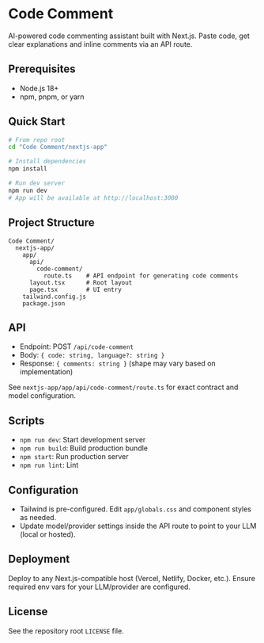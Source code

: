 # Code Comment

AI-powered code commenting assistant built with Next.js. Paste code, get clear explanations and inline comments via an API route.

## Prerequisites
- Node.js 18+
- npm, pnpm, or yarn

## Quick Start
```bash
# From repo root
cd "Code Comment/nextjs-app"

# Install dependencies
npm install

# Run dev server
npm run dev
# App will be available at http://localhost:3000
```

## Project Structure
```
Code Comment/
  nextjs-app/
    app/
      api/
        code-comment/
          route.ts    # API endpoint for generating code comments
      layout.tsx      # Root layout
      page.tsx        # UI entry
    tailwind.config.js
    package.json
```

## API
- Endpoint: POST `/api/code-comment`
- Body: `{ code: string, language?: string }`
- Response: `{ comments: string }` (shape may vary based on implementation)

See `nextjs-app/app/api/code-comment/route.ts` for exact contract and model configuration.

## Scripts
- `npm run dev`: Start development server
- `npm run build`: Build production bundle
- `npm start`: Run production server
- `npm run lint`: Lint

## Configuration
- Tailwind is pre-configured. Edit `app/globals.css` and component styles as needed.
- Update model/provider settings inside the API route to point to your LLM (local or hosted).

## Deployment
Deploy to any Next.js-compatible host (Vercel, Netlify, Docker, etc.). Ensure required env vars for your LLM/provider are configured.

## License
See the repository root `LICENSE` file.
